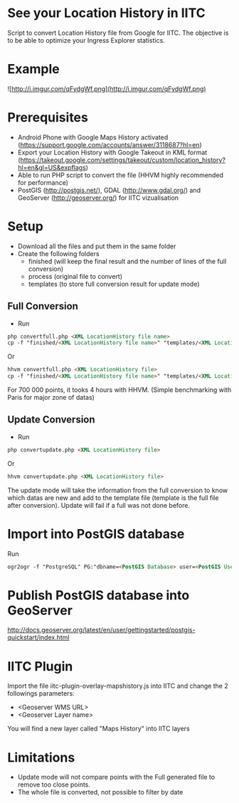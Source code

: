 # See your Location History in IITC
Script to convert Location History file from Google for IITC. The objective is to be able to optimize your Ingress Explorer statistics.

# Example

![http://i.imgur.com/qFydgWf.png](http://i.imgur.com/qFydgWf.png)

# Prerequisites
- Android Phone with Google Maps History activated (https://support.google.com/accounts/answer/3118687?hl=en)
- Export your Location History with Google Takeout in KML format (https://takeout.google.com/settings/takeout/custom/location_history?hl=en&gl=US&expflags)
- Able to run PHP script to convert the file (HHVM highly recommended for performance)
- PostGIS (http://postgis.net/), GDAL (http://www.gdal.org/) and GeoServer (http://geoserver.org/) for IITC vizualisation

# Setup
- Download all the files and put them in the same folder
- Create the following folders
  - finished (will keep the final result and the number of lines of the full conversion)
  - process (original file to convert)
  - templates (to store full conversion result for update mode)
  

## Full Conversion
- Run 
```html
php convertfull.php <XML LocationHistory file name>
cp -f "finished/<XML LocationHistory file name>" "templates/<XML LocationHistory file name>"
```

Or
```html
hhvm convertfull.php <XML LocationHistory file>
cp -f "finished/<XML LocationHistory file name>" "templates/<XML LocationHistory file name>"
```

For 700 000 points, it tooks 4 hours with HHVM. (Simple benchmarking with Paris for major zone of datas)

## Update Conversion
- Run 
```html
php convertupdate.php <XML LocationHistory file>
```
Or
```html
hhvm convertupdate.php <XML LocationHistory file>
```

The update mode will take the information from the full conversion to know which datas are new and add to the template file (template is the full file after conversion). Update will fail if a full was not done before.

# Import into PostGIS database
Run
```html
ogr2ogr -f "PostgreSQL" PG:"dbname=<PostGIS Database> user=<PostGIS User> password=<PostGIS User password>" "finished/<XML LocationHistory file name>"
```
# Publish PostGIS database into GeoServer

http://docs.geoserver.org/latest/en/user/gettingstarted/postgis-quickstart/index.html

# IITC Plugin

Import the file iitc-plugin-overlay-mapshistory.js into IITC and change the 2 followings parameters:
- \<Geoserver WMS URL>
- \<Geoserver Layer name>

You will find a new layer called "Maps History" into IITC layers

# Limitations
- Update mode will not compare points with the Full generated file to remove too close points.
- The whole file is converted, not possible to filter by date
